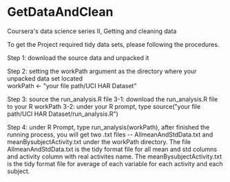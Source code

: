 GetDataAndClean
===============

Coursera's data science series II, Getting and cleaning data

To get the Project required tidy data sets, please following the procedures.

Step 1: download the source data and unpacked it 

Step 2: setting the workPath argument as the directory where your unpacked data set located      
        workPath <- "your file path/UCI HAR Dataset"

Step 3: source the run_analysis.R file
    3-1: download the run_analysis.R file to your R workPath
    3-2: under your R prompt, type source("your file path/UCI HAR Dataset/run_analysis.R") 

Step 4: under R Prompt, type run_analysis(workPath), after finished the running process, you will get two .txt files -- AllmeanAndStdData.txt and meanBysubjectActivity.txt under the workPath directory. The file AllmeanAndStdData.txt is the tidy format file for all mean and std columns and activity column with real activites name. The meanBysubjectActivity.txt is the tidy format file for average of each variable for each activity and each subject.
